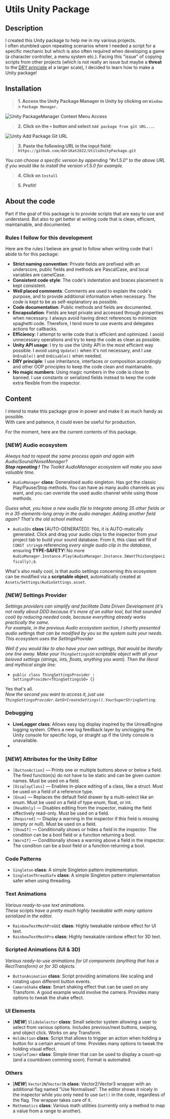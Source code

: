 # Utils Unity Package
## Description
I created this Unity package to help me in my various projects.  
I often stumbled upon repeating scenarios where I needed a script for a specific mechanic but which is also often required when developing a game (a character controller, a menu system etc.).
Facing this "issue" of copying scripts from other projects (which is not really an issue but maybe a **threat** to the [DRY principle](https://en.wikipedia.org/wiki/Don%27t_repeat_yourself) at a larger scale), I decided to learn how to make a Unity package!

## Installation
> **1. Access the Unity Package Manager in Unity by clicking on `Window` > `Package Manager`.** 

![Unity PackageManager Context Menu Access](image.png)

> **2. Click on the `+` button and select `Add package from git URL...`.**

![Unity Add Package Git URL](image-1.png)

> **3. Paste the following URL in the input field: `https://github.com/AdriKat2022/UtilsUnityPackage.git`**

_You can choose a specific version by appending "#v1.5.0" to the above URL if you would like to install the version v1.5.0 for example._

> **4. Click on `Install`**

> **5. Profit!**

## About the code
Part if the goal of this package is to provide scripts that are easy to use and understand. But also to get better at writing code that is clean, efficient, maintainable, and documented.

### Rules I follow for this development
Here are the rules I believe are great to follow when writing code that I abide to for this package:
- **Strict naming convention**: Private fields are prefixed with an underscore, public fields and methods are PascalCase, and local variables are camelCase.
- **Consistent code style**: The code's indentation and braces placement is kept consistent.
- **Well placed comments**: Comments are used to explain the code's purpose, and to provide additional information when necessary. The code is kept to be as self-explanatory as possible.
- **Code documentation**: Public methods and fields are documented.
- **Encapsulation**: Fields are kept private and accessed through properties when necessary. I always avoid having direct references to minimize spaghetti code. Therefore, I tend more to use events and delegates actions for callbacks.
- **Efficiency**: I attempt to write code that is efficient and optimized. I avoid unnecessary operations and try to keep the code as clean as possible.
- **Unity API usage**: I try to use the Unity API in the most efficient way possible. I avoid using `Update()` when it's not necessary, and I use `OnEnable()` and `OnDisable()` when needed.
- **DRY principle**: I use inheritance, interfaces or composition accordingly and other OOP principles to keep the code clean and maintainable.
- **No magic numbers**: Using magic numbers in the code is close to banned. I use constants or serialized fields instead to keep the code extra flexible from the inspector.


## Content
I intend to make this package grow in power and make it as much handy as possible.  
With care and patience, it could even be useful for production.  

For the moment, here are the current contents of this package.

### [***NEW***] Audio ecosystem
*Always had to repeat the same process again and again with Audio/Sound/NoiseManager?*  
***Stop repeating !*** *The Toolkit AudioManager ecosystem will make you save valuable time.*  
- `AudioManager` **class**: Generalised audio singleton. Has got the classic Play/Pause/Stop methods. You can have as many audio channels as you want, and you can override the used audio channel while using those methods.

*Guess what, you have a new audio file to integrate among 35 other fields or in a 35-elements-long array in the audio manager. Adding another field again? That's the old school method.*
- `AudioIDs` **class** [AUTO-GENERATED]: Yes, it is AUTO-matically generated. Click and drag your audio clips to the inspector from your project tab to build your sound database. From it, this class will fill of `CONST string`s referencing *every single audio clip in the database*, ensuring **TYPE-SAFETY**! No more `AudioManager.Instance.Play(AudioManager.Instance.IWantThisSongSpecifically);`s.

What's also really cool, is that audio settings concerning this ecosystem can be modified via a **scriptable object**, automatically created at `Assets/Settings/AudioSettings.asset`.

### ***[NEW]*** Settings Provider
*Settings providers can simplify and facilitate Data Driven Development (it's not really about DDD because it's more of an editor tool, but that sounded cool) by reducing needed code, because everything already works practically the same.*  
*For example, in the previous Audio ecosystem section, I shortly presented audio settings that can be modified by you so the system suits your needs. This ecosystem uses the SettingsProvider*  

*Well if you would like to also have your own settings, that would be literally one line away. Make your `ThingSettingsSO` scriptable object with all your beloved settings (strings, ints, floats, anything you want). Then the literal and mythical single line:*

- `public class ThingSettingsProvider : SettingsProvider<ThingSettingsSO> {}`

Yes that's all.  
*Now the second you want to access it, just use `ThingSettingsProvider.GetOrCreateSettings().YourSuperStringSetting`.*

### Debugging
- **LiveLogger class**: Allows easy log display inspired by the UnrealEngine logging system. Offers a new log feedback layer by unclogging the Unity console for specific logs, or straight up if the Unity console is unavailable.
- 
### [***NEW***] Attributes for the Unity Editor
- `[ButtonAction]` — Prints one or multiple buttons above or below a field. The fired function(s) do not have to be static and can be given custom names. Must be used on a field.
- `[DisplayClass]` — Enables in-place editing of a class, like a struct. Must be used on a field of a reference type.
- `[Enum]` — Replaces the default field drawer by a multi-select like an enum. Must be used on a field of type enum, float, or int.
- `[ReadOnly]` — Disables editing from the inspector, making the field effectively read-only. Must be used on a field.
- `[Required]` — Display a warning in the inspector if this field is missing (empty or null). Must be used on a field.
- `[ShowIf]` — Conditionally shows or hides a field in the inspector. The condition can be a bool field or a function returning a bool.
- `[WarnIf]` — Conditionally shows a warning above a field in the inspector. The condition can be a bool field or a function returning a bool.

### Code Patterns
- `Singleton` **class**: A simple Singleton pattern implementation.
- `SingletonThreadSafe` **class**: A simple Singleton pattern implementation safer when using threading.

### Text Animations
*Various ready-to-use text animations.*  
*These scripts have a pretty much highly tweakable with many options serialized in the editor.*  
- `RainbowTextMeshProGUI` **class**: Highly tweakable rainbow effect for UI text.  
- `RainbowTextMeshPro` **class**: Highly tweakable rainbow effect for 3D text.  

### Scripted Animations (UI & 3D)
*Various ready-to-use animations for UI components (anything that has a RectTransform) or for 3D objects.*  
- `ButtonAnimation` **class**: Script providing animations like scaling and rotating upon different button events. 
- `CameraShake` **class**: Smart shaking effect that can be used on any Transform. A good example would involve the camera. Provides many options to tweak the shake effect.

### UI Elements
- [***NEW***] `SlideSelector` **class**: Small selector system allowing a user to select from various options. Includes previous/next buttons, swiping, and object click. Works on any Transform.
- `HoldAction` **class**: Script that allows to trigger an action when holding a button for a certain amount of time. Provides many options to tweak the holding visual effect.
- `SimpleTimer` **class**: Simple timer that can be used to display a count-up (and a countdown comming soon). Format is automated.

### Others
- [***NEW***] `Vector2N`/`Vector3N` **class**: Vector2/Vector3 wrapper with an additional flag named "Use Normalised". The editor shows it nicely in the inspector while you only need to use `Get()` in the code, regardless of the flag. The wrapper takes care of it.
- `Mathematics` **class**: Various math utilities (currently only a method to map a value from a range to another).